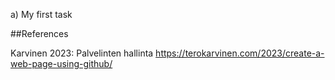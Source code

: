 a) My first task 

##References

Karvinen 2023: Palvelinten hallinta https://terokarvinen.com/2023/create-a-web-page-using-github/
